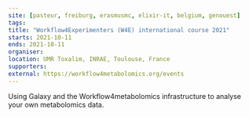```yaml
---
site: [pasteur, freiburg, erasmusmc, elixir-it, belgium, genouest]
tags:
title: "Workflow4Experimenters (W4E) international course 2021"
starts: 2021-10-11
ends: 2021-10-11
organiser:
location: UMR Toxalim, INRAE, Toulouse, France
supporters:
external: https://workflow4metabolomics.org/events
---
```



Using Galaxy and the Workflow4metabolomics infrastructure to analyse your own metabolomics data. 